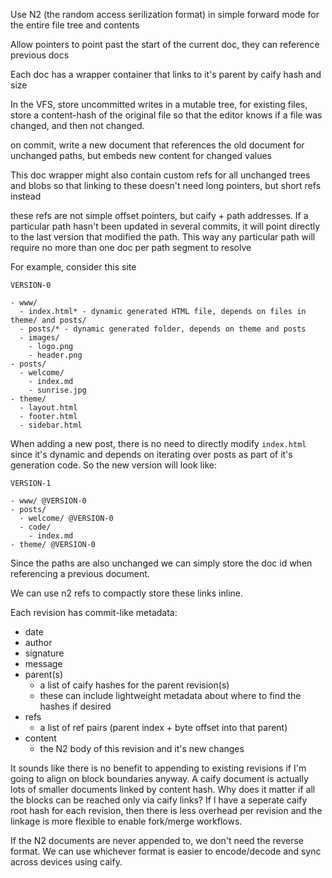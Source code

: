 Use N2 (the random access serilization format) in simple forward mode for the entire file tree and contents

Allow pointers to point past the start of the current doc, they can reference previous docs

Each doc has a wrapper container that links to it's parent by caify hash and size


In the VFS, store uncommitted writes in a mutable tree, for existing files, store a content-hash of the original file so that the editor knows if a file was changed, and then not changed.

on commit, write a new document that references the old document for unchanged paths, but embeds new content for changed values

This doc wrapper might also contain custom refs for all unchanged trees and blobs so that linking to these doesn't need long pointers, but short refs instead

these refs are not simple offset pointers, but caify + path addresses.  If a particular path hasn't been updated in several commits, it will point directly to the last version that modified the path.  This way any particular path will require no more than one doc per path segment to resolve

For example, consider this site

```
VERSION-0

- www/
  - index.html* - dynamic generated HTML file, depends on files in theme/ and posts/
  - posts/* - dynamic generated folder, depends on theme and posts
  - images/
    - logo.png
    - header.png
- posts/
  - welcome/
    - index.md
    - sunrise.jpg
- theme/
  - layout.html
  - footer.html
  - sidebar.html
```

When adding a new post, there is no need to directly modify `index.html` since it's dynamic and depends on iterating over posts as part of it's generation code.  So the new version will look like:

```
VERSION-1

- www/ @VERSION-0
- posts/
  - welcome/ @VERSION-0
  - code/
    - index.md
- theme/ @VERSION-0
```

Since the paths are also unchanged we can simply store the doc id when referencing a previous document.




We can use n2 refs to compactly store these links inline.

Each revision has commit-like metadata:

- date
- author
- signature
- message
- parent(s)
  - a list of caify hashes for the parent revision(s)
  - these can include lightweight metadata about where to find the hashes if desired
- refs
  - a list of ref pairs (parent index + byte offset into that parent)
- content
  - the N2 body of this revision and it's new changes


It sounds like there is no benefit to appending to existing revisions if I'm going to align on block boundaries anyway.  A caify document is actually lots of smaller documents linked by content hash.  Why does it matter if all the blocks can be reached only via caify links?  If I have a seperate caify root hash for each revision, then there is less overhead per revision and the linkage is more flexible to enable fork/merge workflows.

If the N2 documents are never appended to, we don't need the reverse format.  We can use whichever format is easier to encode/decode and sync across devices using caify.
